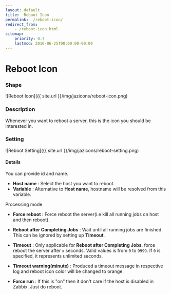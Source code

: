 ```yaml
---
layout: default
title:  Reboot Icon
permalink:  /reboot-icon/
redirect_from: 
    - /reboot-icon.html
sitemap: 
    priority: 0.7
    lastmod: 2016-06-25T00:00:00-00:00
---
```


# Reboot Icon

### Shape

![Reboot Icon]({{ site.url }}/img/jazicons/reboot-icon.png)

### Description

Whenever you want to reboot a server, this is the icon you should be interested in.

### Setting

![Reboot Setting]({{ site.url }}/img/jazicons/reboot-setting.png)

#### Details

You can provide id and name.

*   **Host name** : Select the host you want to reboot.
*   **Variable** : Alternative to **Host name**, hostname will be resolved from this variable.

Processing mode

*   **Force reboot** : Force reboot the server(i.e kill all running jobs on host and then reboot).
*   **Reboot after Completing Jobs** : Wait until all running jobs are finished. This can be ignored by setting up **Timeout**.

*   **Timeout** : Only applicable for **Reboot after Completing Jobs**, force reboot the server after `x` seconds.
    Valid values is from `0` to `9999`. If `0` is specified, it represents unlimited seconds.
*   **Timeout warning(minute)** : Produced a timeout message in respective log and reboot icon color will be changed to orange. 

*   **Force run** : If this is "on" then it don't care if the host is disabled in Zabbix. Just do reboot.